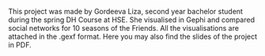 This project was made by Gordeeva Liza, second year bachelor student during the spring DH Course at HSE.
She visualised in Gephi and compared social networks for 10 seasons of the Friends.
All the visualisations are attached in the .gexf format. Here you may also find the slides of the project in PDF.
